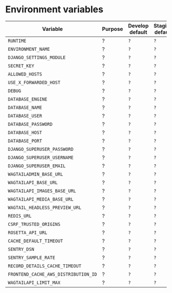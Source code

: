 # Environment variables

| Variable                               | Purpose | Develop default | Staging default | Production default |
| -------------------------------------- | ------- | --------------- | --------------- | ------------------ |
| `RUNTIME`                              | ?       | `?`             | `?`             | `?`                |
| `ENVIRONMENT_NAME`                     | ?       | `?`             | `?`             | `?`                |
| `DJANGO_SETTINGS_MODULE`               | ?       | `?`             | `?`             | `?`                |
| `SECRET_KEY`                           | ?       | `?`             | `?`             | `?`                |
| `ALLOWED_HOSTS`                        | ?       | `?`             | `?`             | `?`                |
| `USE_X_FORWARDED_HOST`                 | ?       | `?`             | `?`             | `?`                |
| `DEBUG`                                | ?       | `?`             | `?`             | `?`                |
| `DATABASE_ENGINE`                      | ?       | `?`             | `?`             | `?`                |
| `DATABASE_NAME`                        | ?       | `?`             | `?`             | `?`                |
| `DATABASE_USER`                        | ?       | `?`             | `?`             | `?`                |
| `DATABASE_PASSWORD`                    | ?       | `?`             | `?`             | `?`                |
| `DATABASE_HOST`                        | ?       | `?`             | `?`             | `?`                |
| `DATABASE_PORT`                        | ?       | `?`             | `?`             | `?`                |
| `DJANGO_SUPERUSER_PASSWORD`            | ?       | `?`             | `?`             | `?`                |
| `DJANGO_SUPERUSER_USERNAME`            | ?       | `?`             | `?`             | `?`                |
| `DJANGO_SUPERUSER_EMAIL`               | ?       | `?`             | `?`             | `?`                |
| `WAGTAILADMIN_BASE_URL`                | ?       | `?`             | `?`             | `?`                |
| `WAGTAILAPI_BASE_URL`                  | ?       | `?`             | `?`             | `?`                |
| `WAGTAILAPI_IMAGES_BASE_URL`           | ?       | `?`             | `?`             | `?`                |
| `WAGTAILAPI_MEDIA_BASE_URL`            | ?       | `?`             | `?`             | `?`                |
| `WAGTAIL_HEADLESS_PREVIEW_URL`         | ?       | `?`             | `?`             | `?`                |
| `REDIS_URL`                            | ?       | `?`             | `?`             | `?`                |
| `CSRF_TRUSTED_ORIGINS`                 | ?       | `?`             | `?`             | `?`                |
| `ROSETTA_API_URL`                      | ?       | `?`             | `?`             | `?`                |
| `CACHE_DEFAULT_TIMEOUT`                | ?       | `?`             | `?`             | `?`                |
| `SENTRY_DSN`                           | ?       | `?`             | `?`             | `?`                |
| `SENTRY_SAMPLE_RATE`                   | ?       | `?`             | `?`             | `?`                |
| `RECORD_DETAILS_CACHE_TIMEOUT`         | ?       | `?`             | `?`             | `?`                |
| `FRONTEND_CACHE_AWS_DISTRIBUTION_ID`   | ?       | `?`             | `?`             | `?`                |
| `WAGTAILAPI_LIMIT_MAX`                 | ?       | `?`             | `?`             | `?`                |
